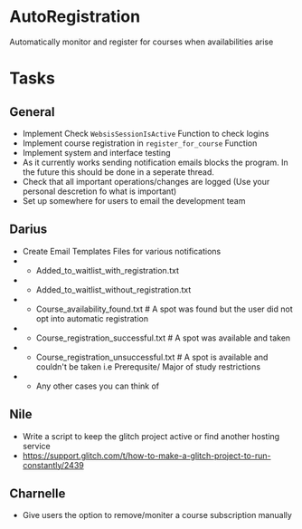 # AutoRegistration
Automatically monitor and register for courses when availabilities arise

# Tasks 
## General 
* Implement Check ```WebsisSessionIsActive``` Function to check logins
* Implement course registration in ```register_for_course``` Function
* Implement system and interface testing
* As it currently works sending notification emails blocks the program. In the future this should be done in a seperate thread.
* Check that all important operations/changes are logged (Use your personal descretion fo what is important)
* Set up somewhere for users to email the development team
## Darius 
* Create Email Templates Files for various notifications 
* * Added_to_waitlist_with_registration.txt
* * Added_to_waitlist_without_registration.txt
* * Course_availability_found.txt # A spot was found but the user did not opt into automatic registration
* * Course_registration_successful.txt # A spot was available and taken
* * Course_registration_unsuccessful.txt # A spot is available and couldn't be taken i.e Prerequsite/ Major of study restrictions
* * Any other cases you can think of
## Nile 
* Write a script to keep the glitch project active or find another hosting service
* https://support.glitch.com/t/how-to-make-a-glitch-project-to-run-constantly/2439
## Charnelle 
* Give users the option to remove/moniter a course subscription manually 
